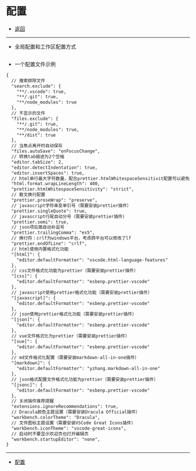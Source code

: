 # 配置

- [返回](./README.md)

---

- 全局配置和工作区配置方式

<section class="img-flex-box" >
  <section><img class="lazy-image" data-src="../../images/webfront/vscode-config/vscode-config0001.png" alt=""></section>
  <section><img class="lazy-image" data-src="../../images/webfront/vscode-config/vscode-config0002.png" alt=""></section>
  <section><img class="lazy-image" data-src="../../images/webfront/vscode-config/vscode-config0003.png" alt=""></section>
  <section><img class="lazy-image" data-src="../../images/webfront/vscode-config/vscode-config0004.png" alt=""></section>
</section>

- 一个配置文件示例

```txt
{
  // 搜索排除文件
  "search.exclude": {
    "**/.vscode": true,
    "**/.git": true,
    "**/node_modules": true
  },
  // 不显示的文件
  "files.exclude": {
    "**/.git": true,
    "**/node_modules": true,
    "**/dist": true
  },
  // 当焦点离开时自动保存
  "files.autoSave": "onFocusChange",
  // 转换tab缩进为2个空格
  "editor.tabSize": 2,
  "editor.detectIndentation": true,
  "editor.insertSpaces": true,
  // html单行最大字符数量，配合prettier.htmlWhitespaceSensitivit配置可以避免较长的代码出现结束标签断行
  "html.format.wrapLineLength": 400,
  "prettier.htmlWhitespaceSensitivity": "strict",
  // 散文换行配置
  "prettier.proseWrap": "preserve",
  // javascript字符串变单引号（需要安装prettier插件）
  "prettier.singleQuote": true,
  // javascript行尾自动分号（需要安装prettier插件）
  "prettier.semi": true,
  // json项后面自动补逗号
  "prettier.trailingComma": "es5",
  // 换行符：crlf为windows平台，考虑跨平台可以修改了lf
  "prettier.endOfLine": "crlf",
  // html使用内置格式化功能
  "[html]": {
    "editor.defaultFormatter": "vscode.html-language-features"
  },
  // css文件格式化功能为prettier（需要安装prettier插件）
  "[css]": {
    "editor.defaultFormatter": "esbenp.prettier-vscode"
  },
  // javascript使用prettier格式化功能（需要安装prettier插件）
  "[javascript]": {
    "editor.defaultFormatter": "esbenp.prettier-vscode"
  },
  // json使用prettier格式化功能（需要安装prettier插件）
  "[json]": {
    "editor.defaultFormatter": "esbenp.prettier-vscode"
  },
  // vue文件格式化为prettier（需要安装prettier插件）
  "[vue]": {
    "editor.defaultFormatter": "esbenp.prettier-vscode"
  },
  // md文件格式化配置（需要安装markdown-all-in-one插件）
  "[markdown]": {
    "editor.defaultFormatter": "yzhang.markdown-all-in-one"
  },
  // json格式配置文件格式化功能为prettier（需要安装prettier插件）
  "[jsonc]": {
    "editor.defaultFormatter": "esbenp.prettier-vscode"
  },
  // 关闭插件推荐提醒
  "extensions.ignoreRecommendations": true,
  // Dracula颜色主题设置（需要安装Dracula Official插件）
  "workbench.colorTheme": "Dracula",
  // 文件图标主题设置（需要安装VSCode Great Icons插件）
  "workbench.iconTheme": "vscode-great-icons",
  // 启动时不要显示欢迎页也打开编辑页
  "workbench.startupEditor": "none",
}
```

---

- [配置](#配置)

<!-- js处理背景和css样式 -->
<script type="module" src="https://huhuiyu.top/js/github.js"></script>
